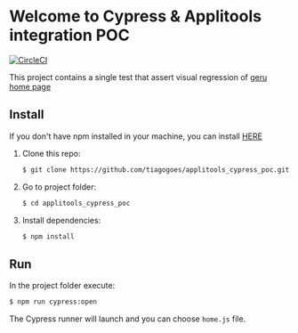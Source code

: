 # Welcome to Cypress & Applitools integration POC

[![CircleCI](https://circleci.com/gh/tiagogoes/applitools_cypress_poc.svg?style=svg)](https://circleci.com/gh/tiagogoes/applitools_cypress_poc)

This project contains a single test that assert visual regression of [geru home page](https://www.geru.com.br) 

## Install

If you don't have npm installed in your machine, you can install [HERE](https://www.npmjs.com/get-npm)

1. Clone this repo:
	```sh
	$ git clone https://github.com/tiagogoes/applitools_cypress_poc.git
	```
2. Go to project folder:
	```sh
	$ cd applitools_cypress_poc
	```
3. Install dependencies:
	```sh
	$ npm install 
	```
## Run
In the project folder execute:
```sh
$ npm run cypress:open
```

The Cypress runner will launch and you can choose `home.js` file.
